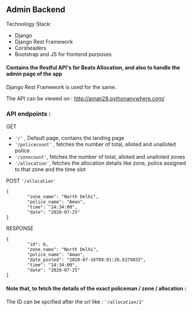 ## Admin Backend

Technology Stack:
- Django
- Django Rest Framework
- Corsheaders
- Bootstrap and JS for frontend purposes

#### Contains the Restful API's for Beats Allocation, and also to handle the admin page of the app
Django Rest Framework is used for the same.

The API can be viewed on : http://aman28.pythonanywhere.com/

### API endpoints :
GET
- `'/'` , Default page, contains the landing page
- `'/policecount'` , fetches the number of total, alloted and unalloted police
- `'/zonecount'`, fetches the number of total, alloted and unalloted zones
- `'/allocation'`, fetches the allocation details like zone, police assigned to that zone and the time slot<br>

POST
`'/allocation'`
```
{
        "zone_name": "North Delhi",
        "police_name": "Aman",
        "time": "14:34:00",
        "date": "2020-07-25"
}
```
RESPONSE
```
{
        "id": 6,
        "zone_name": "North Delhi",
        "police_name": "Aman",
        "date_posted": "2020-07-16T09:01:26.637983Z",
        "time": "14:34:00",
        "date": "2020-07-25"
}
```
#### Note that, to fetch the details of the exact policeman / zone / allocation :
The ID can be spcified after the url like :
`'/allocation/2'`


